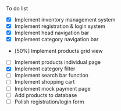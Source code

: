 To do list

- [x] Implement inventory management system
- [x] Implement registration & login system
- [x] Implement head navigation bar
- [x] Implement category navigation bar
- [50%] Implement products grid view
- [ ] Implement products individual page
- [x] Implement category filter
- [ ] Implement search bar function
- [ ] Implement shopping cart
- [ ] Implement mock payment page
- [ ] Add products to database
- [ ] Polish registration/login form